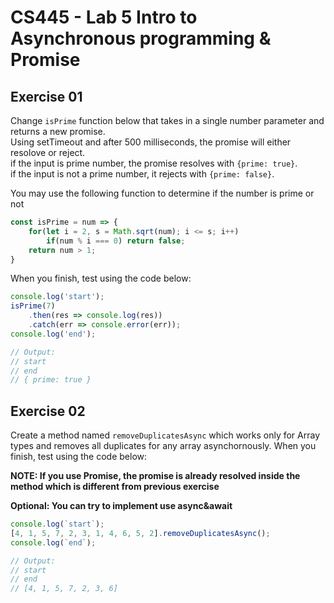 # CS445 - Lab 5 Intro to Asynchronous programming & Promise

## Exercise 01
Change `isPrime` function below that takes in a single number parameter and returns a new promise.  
Using setTimeout and after 500 milliseconds, the promise will either resolove or reject.  
if the input is prime number, the promise resolves with `{prime: true}`.  
if the input is not a prime number, it rejects with `{prime: false}`.  
  
You may use the following function to determine if the number is prime or not
```javascript
const isPrime = num => {
    for(let i = 2, s = Math.sqrt(num); i <= s; i++)
        if(num % i === 0) return false; 
    return num > 1;
}
```
When you finish, test using the code below:
```javascript
console.log('start');
isPrime(7)
    .then(res => console.log(res))
    .catch(err => console.error(err));
console.log('end');

// Output:
// start
// end
// { prime: true }
```

## Exercise 02
Create a method named `removeDuplicatesAsync` which works only for Array types and removes all duplicates for any array asynchornously. When you finish, test using the code below:

**NOTE: If you use Promise, the promise is already resolved inside the method which is different from previous exercise**

**Optional: You can try to implement use async&await**

```javascript
console.log(`start`);
[4, 1, 5, 7, 2, 3, 1, 4, 6, 5, 2].removeDuplicatesAsync(); 
console.log(`end`);

// Output:
// start
// end
// [4, 1, 5, 7, 2, 3, 6]
